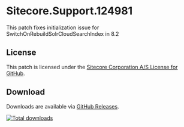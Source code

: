 # Sitecore.Support.124981
This patch fixes initialization issue for SwitchOnRebuildSolrCloudSearchIndex in 8.2

## License  
This patch is licensed under the [Sitecore Corporation A/S License for GitHub](https://github.com/sitecoresupport/Sitecore.Support.124981/blob/master/LICENSE).  

## Download  
Downloads are available via [GitHub Releases](https://github.com/sitecoresupport/Sitecore.Support.124981/releases).  

[![Total downloads](https://img.shields.io/github/downloads/SitecoreSupport/Sitecore.Support.124981/total.svg)](https://github.com/SitecoreSupport/Sitecore.Support.124981/releases)
